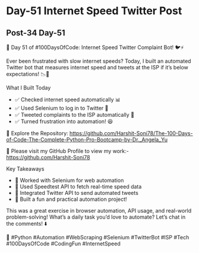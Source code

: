 # Day-51 Internet Speed Twitter Post

## Post-34 Day-51

🚀 Day 51 of #100DaysOfCode: Internet Speed Twitter Complaint Bot! 🐦⚡

Ever been frustrated with slow internet speeds? Today, I built an automated Twitter bot that measures internet speed and tweets at the ISP if it’s below expectations! 📉💨

What I Built Today

- ✅ Checked internet speed automatically 📊
- ✅ Used Selenium to log in to Twitter 🔐
- ✅ Tweeted complaints to the ISP automatically 📝
- ✅ Turned frustration into automation! 😆

🔗 Explore the Repository: <https://github.com/Harshit-Soni78/The-100-Days-of-Code-The-Complete-Python-Pro-Bootcamp-by-Dr._Angela_Yu>

📂 Please visit my GitHub Profile to view my work:- <https://github.com/Harshit-Soni78>

Key Takeaways

- 🔹 Worked with Selenium for web automation
- 🔹 Used Speedtest API to fetch real-time speed data
- 🔹 Integrated Twitter API to send automated tweets
- 🔹 Built a fun and practical automation project!

This was a great exercise in browser automation, API usage, and real-world problem-solving! What’s a daily task you’d love to automate? Let’s chat in the comments! ⬇️

🚀 #Python #Automation #WebScraping #Selenium #TwitterBot #ISP #Tech #100DaysOfCode #CodingFun #InternetSpeed

